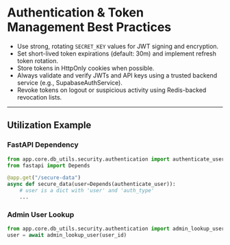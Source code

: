 # Authentication & Token Management Best Practices

- Use strong, rotating `SECRET_KEY` values for JWT signing and encryption.
- Set short-lived token expirations (default: 30m) and implement refresh token rotation.
- Store tokens in HttpOnly cookies when possible.
- Always validate and verify JWTs and API keys using a trusted backend service (e.g., SupabaseAuthService).
- Revoke tokens on logout or suspicious activity using Redis-backed revocation lists.

---

## Utilization Example

### FastAPI Dependency
```python
from app.core.db_utils.security.authentication import authenticate_user
from fastapi import Depends

@app.get("/secure-data")
async def secure_data(user=Depends(authenticate_user)):
    # user is a dict with 'user' and 'auth_type'
    ...
```

### Admin User Lookup
```python
from app.core.db_utils.security.authentication import admin_lookup_user
user = await admin_lookup_user(user_id)

